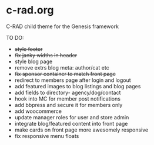 # c-rad.org

C-RAD child theme for the Genesis framework

TO DO:

* ~~style footer~~
* ~~fix janky widths in header~~
* style blog page 
* remove extrs blog meta: author/cat etc
* ~~fix sponsor container to match front page~~
* redirect to members page after login and logout
* add featured images to blog listings and blog pages
* add fields to directory- agency/dog/contact
* hook into MC for member post notifications
* add bbpress and secure it for members only
* add woocommerce
* update manager roles for user and store admin
* integrate blog/featured content into front page
* make cards on front page more awesomely responsive
* fix responsive menu floats
